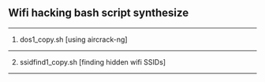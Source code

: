 
Wifi hacking bash script synthesize
--------------------
--------------------
1. dos1_copy.sh [using aircrack-ng]
--------------------
2. ssidfind1_copy.sh [finding hidden wifi SSIDs]
--------------------

